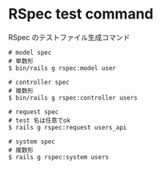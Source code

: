 # RSpec test command

RSpec のテストファイル生成コマンド

```Shell
# model spec
# 単数形
$ bin/rails g rspec:model user
```

```Shell
# controller spec
# 複数形
$ bin/rails g rspec:controller users
```

```Shell
# request spec
# test 名は任意でok
$ rails g rspec:request users_api
```

```Shell
# system spec
# 複数形
$ rails g rspec:system users
```
